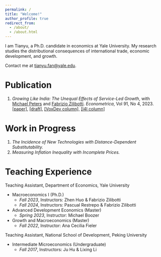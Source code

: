 ```yaml
---
permalink: /
title: "Welcome!"
author_profile: true
redirect_from: 
  - /about/
  - /about.html
---
```


I am Tianyu, a Ph.D. candidate in economics at Yale University. My research studies the distributional consequences of international trade, economic development, and growth.

Contact me at <span style="color: darkorange;">tianyu.fan@yale.edu</span>.

Publication
======

1. *Growing Like India: The Unequal Effects of Service-Led Growth*, with [Michael Peters](https://mipeters.weebly.com) and [Fabrizio Zilibotti](https://campuspress.yale.edu/zilibotti/). *Econometrica*, Vol 91, No 4, 2023. [\[paper\]](/files/FPZ_UnequalGrowth.pdf), [\[draft\]](/files/FPZ_ECMA_final.pdf), [\[VoxDev column\]](https://voxdev.org/topic/macroeconomics-growth/how-services-drive-growth-emerging-economies-evidence-india), [\[I4I column\]](https://www.ideasforindia.in/topics/macroeconomics/india-s-service-led-economic-growth.html)

Work in Progress
======

1. *The Incidence of New Technologies with Distance-Dependent Substitutability.*
2. *Measuring Inflation Inequality with Incomplete Prices.*

Teaching Experience
======

Teaching Assistant, Department of Economics, Yale University
- Macroeconomics I (Ph.D.)
  - *Fall 2023*, Instructors: Zhen Huo & Fabrizio Zilibotti
  - *Fall 2024*, Instructors: Pascual Restrepo & Fabrizio Zilibotti
- Advanced Development Economics (Master)
  - *Spring 2023*, Instructor: Michael Boozer
- Growth and Macroeconomics (Master)
  - *Fall 2022*, Instructor: Ana Cecilia Fieler

Teaching Assistant, National School of Development, Peking University
- Intermediate Microeconomics (Undergraduate)
  - *Fall 2017*, Instructors: Ju Hu & Lixing Li
